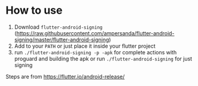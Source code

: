 # How to use
1. Download `flutter-android-signing` (https://raw.githubusercontent.com/ampersanda/flutter-android-signing/master/flutter-android-signing)
2. Add to your `PATH` or just place it inside your flutter project
3. run `./flutter-android-signing -p -apk` for complete actions with proguard and building the apk or run `./flutter-android-signing` for just signing 


Steps are from https://flutter.io/android-release/
